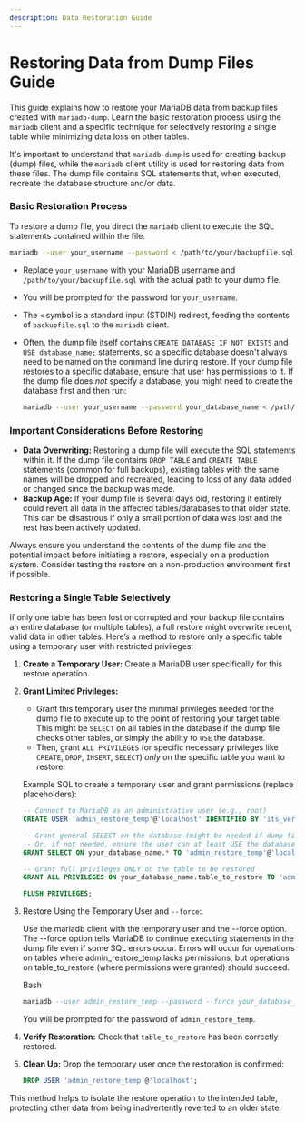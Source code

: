 ```yaml
---
description: Data Restoration Guide
---
```


# Restoring Data from Dump Files Guide

This guide explains how to restore your MariaDB data from backup files created with `mariadb-dump`. Learn the basic restoration process using the `mariadb` client and a specific technique for selectively restoring a single table while minimizing data loss on other tables.

It's important to understand that `mariadb-dump` is used for creating backup (dump) files, while the `mariadb` client utility is used for restoring data from these files. The dump file contains SQL statements that, when executed, recreate the database structure and/or data.

### Basic Restoration Process

To restore a dump file, you direct the `mariadb` client to execute the SQL statements contained within the file.

```bash
mariadb --user your_username --password < /path/to/your/backupfile.sql
```

* Replace `your_username` with your MariaDB username and `/path/to/your/backupfile.sql` with the actual path to your dump file.
* You will be prompted for the password for `your_username`.
* The `<` symbol is a standard input (STDIN) redirect, feeding the contents of `backupfile.sql` to the `mariadb` client.
*   Often, the dump file itself contains `CREATE DATABASE IF NOT EXISTS` and `USE database_name;` statements, so a specific database doesn't always need to be named on the command line during restore. If your dump file restores to a specific database, ensure that user has permissions to it. If the dump file does _not_ specify a database, you might need to create the database first and then run:

    ```bash
    mariadb --user your_username --password your_database_name < /path/to/your/backupfile.sql
    ```

### Important Considerations Before Restoring

* **Data Overwriting:** Restoring a dump file will execute the SQL statements within it. If the dump file contains `DROP TABLE` and `CREATE TABLE` statements (common for full backups), existing tables with the same names will be dropped and recreated, leading to loss of any data added or changed since the backup was made.
* **Backup Age:** If your dump file is several days old, restoring it entirely could revert all data in the affected tables/databases to that older state. This can be disastrous if only a small portion of data was lost and the rest has been actively updated.

Always ensure you understand the contents of the dump file and the potential impact before initiating a restore, especially on a production system. Consider testing the restore on a non-production environment first if possible.

### Restoring a Single Table Selectively

If only one table has been lost or corrupted and your backup file contains an entire database (or multiple tables), a full restore might overwrite recent, valid data in other tables. Here’s a method to restore only a specific table using a temporary user with restricted privileges:

1. **Create a Temporary User:** Create a MariaDB user specifically for this restore operation.
2.  **Grant Limited Privileges:**

    * Grant this temporary user the minimal privileges needed for the dump file to execute up to the point of restoring your target table. This might be `SELECT` on all tables in the database if the dump file checks other tables, or simply the ability to `USE` the database.
    * Then, grant `ALL PRIVILEGES` (or specific necessary privileges like `CREATE`, `DROP`, `INSERT`, `SELECT`) _only_ on the specific table you want to restore.

    Example SQL to create a temporary user and grant permissions (replace placeholders):

    ```sql
    -- Connect to MariaDB as an administrative user (e.g., root)
    CREATE USER 'admin_restore_temp'@'localhost' IDENTIFIED BY 'its_very_secure_pwd';

    -- Grant general SELECT on the database (might be needed if dump file structure requires it)
    -- Or, if not needed, ensure the user can at least USE the database.
    GRANT SELECT ON your_database_name.* TO 'admin_restore_temp'@'localhost';

    -- Grant full privileges ONLY on the table to be restored
    GRANT ALL PRIVILEGES ON your_database_name.table_to_restore TO 'admin_restore_temp'@'localhost';

    FLUSH PRIVILEGES;
    ```
3.  Restore Using the Temporary User and `--force`:

    Use the mariadb client with the temporary user and the --force option. The --force option tells MariaDB to continue executing statements in the dump file even if some SQL errors occur. Errors will occur for operations on tables where admin\_restore\_temp lacks permissions, but operations on table\_to\_restore (where permissions were granted) should succeed.

    Bash

    ```sql
    mariadb --user admin_restore_temp --password --force your_database_name < /path/to/your/fulldumpfile.sql
    ```

    You will be prompted for the password of `admin_restore_temp`.
4. **Verify Restoration:** Check that `table_to_restore` has been correctly restored.
5.  **Clean Up:** Drop the temporary user once the restoration is confirmed:

    ```sql
    DROP USER 'admin_restore_temp'@'localhost';
    ```

This method helps to isolate the restore operation to the intended table, protecting other data from being inadvertently reverted to an older state.
